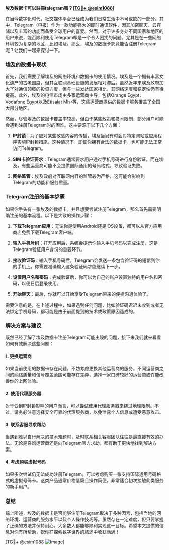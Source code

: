**埃及数据卡可以註冊telegram嗎？[[TG💪+ @esim1088](https://t.me/s/esim1088)]**

在当今数字化时代，社交媒体平台已经成为我们日常生活中不可或缺的一部分。其中，Telegram（电报）作为一款功能强大的即时通讯软件，因其加密聊天、云存储以及丰富的功能而备受全球用户的喜爱。然而，对于许多身处不同国家和地区的用户来说，能否顺利使用Telegram却是一个令人困扰的问题。尤其是在一些网络环境较为复杂的地区，比如埃及。那么，埃及的数据卡究竟能否注册Telegram呢？让我们一起来探讨一下。

### 埃及的数据卡现状

首先，我们需要了解埃及的网络环境和数据卡的使用情况。埃及是一个拥有丰富文化遗产的古老国度，但其互联网基础设施的发展相对滞后。虽然近年来埃及政府加大了对通信领域的投资力度，但与一些发达国家相比，其网络速度和稳定性仍有待提高。此外，埃及的电信市场由多家运营商主导，包括Orange Egypt、Vodafone Egypt以及Etisalat Misr等，这些运营商提供的数据卡服务覆盖了全国大部分地区。

然而，尽管埃及的数据卡覆盖率较高，但由于某些政策和技术限制，部分用户可能会遇到注册Telegram时的困难。这主要源于以下几个方面：

1. **IP封锁**：为了应对某些敏感内容的传播，埃及当局有时会对特定网站或应用程序实施IP封锁措施。这种情况下，即使你拥有合法的数据卡，也可能无法正常访问Telegram。
   
2. **SIM卡验证要求**：Telegram通常要求用户通过手机号码进行身份验证。而在埃及，有些运营商可能不会提供国际通用的号码格式，导致验证失败。

3. **网络监管**：埃及政府对互联网内容的监管较为严格，这可能会影响到Telegram的功能和服务质量。

### Telegram注册的基本步骤

如果你手头有一张埃及的数据卡，并且想要尝试注册Telegram，那么首先需要明确注册的基本流程。以下是大致的操作步骤：

1. **下载Telegram应用**：无论你是使用Android还是iOS设备，都可以从官方应用商店免费下载Telegram客户端。

2. **输入手机号码**：打开应用后，系统会提示你输入手机号码以完成注册。这是Telegram验证用户身份的重要环节。

3. **接收验证码**：输入手机号码后，Telegram会发送一条包含验证码的短信到你的手机上。你需要准确输入这条验证码才能继续下一步。

4. **设置用户名和密码**：完成验证后，你可以为自己的账户设置独特的用户名和密码，以便日后登录使用。

5. **开始聊天**：最后，你就可以开始享受Telegram带来的便捷沟通体验了。

需要注意的是，在上述过程中，如果遇到任何问题，比如验证码迟迟未收到或者无法绑定手机号码，都可能是由于前面提到的技术或政策原因造成的。

### 解决方案与建议

既然已经了解了埃及数据卡注册Telegram可能出现的问题，接下来我们就来看看如何有效解决这些问题：

#### 1. 更换运营商
如果当前使用的数据卡存在问题，不妨考虑更换其他运营商的服务。不同运营商之间的网络质量和信号覆盖范围可能存在差异，选择一家口碑较好的运营商或许能改善你的上网体验。

#### 2. 使用代理服务器
对于受到IP封锁影响的用户而言，可以尝试使用代理服务器来绕过地理限制。不过，请务必注意选择安全可靠的代理服务商，以免泄露个人信息或遭受恶意攻击。

#### 3. 联系客服寻求帮助
当遇到难以自行解决的技术难题时，及时联系相关客服团队往往是最直接有效的办法。无论是咨询运营商还是向Telegram官方求助，都有助于更快地找到解决方案。

#### 4. 考虑购买虚拟号码
如果多次尝试仍无法成功注册Telegram，可以考虑购买一张支持国际通用号码格式的虚拟号码卡。这类产品通常价格低廉且操作简便，非常适合初次接触此类服务的新手用户。

### 总结

综上所述，埃及的数据卡是否能够注册Telegram取决于多种因素，包括当地的网络环境、运营商的服务水平以及个人操作技巧等。虽然存在一定难度，但只要掌握了正确的方法并保持耐心，大多数人都能够顺利实现这一目标。希望本文提供的信息对你有所帮助，祝你在探索数字世界的旅途中收获满满！

[[TG💪+ @esim1088](https://t.me/s/esim1088) ![Image](https://i.postimg.cc/4NQfJmqS/Snipaste-2025-05-13-00-14-12.png)]